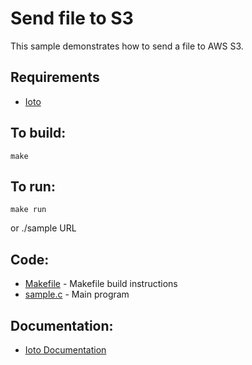 Send file to S3
===

This sample demonstrates how to send a file to AWS S3.

Requirements
---
* [Ioto](https://www.embedthis.com/ioto/download.html)

To build:
---
    make

To run:
---
    make run

or
    ./sample URL

Code:
---
* [Makefile](Makefile) - Makefile build instructions
* [sample.c](sample.c) - Main program

Documentation:
---
* [Ioto Documentation](https://www.embedthis.com/ioto/doc/index.html)

<!--
See Also:
---
* [typical-server - Fully featured server and embedding API](../typical-server/README.md)
-->
